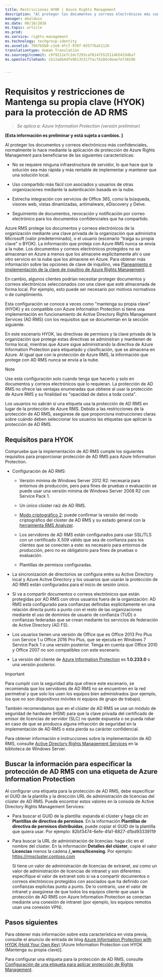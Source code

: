 ```yaml
---
title: Restricciones HYOK | Azure Rights Management
description: "Al proteger los documentos y correos electrónicos más confidenciales, normalmente lo hace mediante la aplicación de protección de Azure Rights Management para beneficiarse de las siguientes características."
manager: mbaldwin
ms.date: 08/18/2016
ms.topic: article
ms.prod: 
ms.service: rights-management
ms.technology: techgroup-identity
ms.assetid: 7667b5b0-c2e9-4fcf-970f-05577ba51126
translationtype: Human Translation
ms.sourcegitcommit: c9f9211e7c1dcf293caf81475515114b5433d6a7
ms.openlocfilehash: cb12abb4dfe96135317facf4284c0eae7ef38196


---
```


# Requisitos y restricciones de Mantenga su propia clave (HYOK) para la protección de AD RMS

>*Se aplica a: Azure Information Protection (versión preliminar)*

**[Esta información es preliminar y está sujeta a cambios. ]**

Al proteger los documentos y correos electrónicos más confidenciales, normalmente lo hace mediante la aplicación de protección de Azure Rights Management para beneficiarse de las siguientes características:

- No se requiere ninguna infraestructura de servidor, lo que hace que la solución sea más rápida y más rentable de implementar y mantener que una solución local.

- Uso compartido más fácil con asociados y usuarios de otras organizaciones mediante la autenticación basada en la nube.

- Estrecha integración con servicios de Office 365, como la búsqueda, visores web, vistas dinamizadas, antimalware, eDiscovery y Delve.

- Seguimiento de documentos, revocación y notificación por correo electrónico para los documentos confidenciales que ha compartido.

Azure RMS protege los documentos y correos electrónicos de la organización mediante una clave privada de la organización que administra Microsoft (valor predeterminado), o el usuario (escenario "traiga su propia clave" o BYOK). La información que proteja con Azure RMS nunca se envía a la nube. Los documentos y correos electrónicos protegidos no se almacenan en Azure a menos que los almacene explícitamente ahí o use otro servicio en la nube que los almacene en Azure. Para obtener más información sobre las opciones de clave de inquilino, vea [Planeamiento e implementación de la clave de inquilino de Azure Rights Management](../plan-design/plan-implement-tenant-key.md). 

En cambio, algunos clientes podrían necesitar proteger documentos y correos electrónicos seleccionados con una clave que esté almacenada de forma local. Por ejemplo, esto puede ser necesario por motivos normativos o de cumplimiento. 

Esta configuración se conoce a veces como "mantenga su propia clave" (HYOK) y es compatible con Azure Information Protection si tiene una implementación en funcionamiento de Active Directory Rights Management Services (AD RMS) con los requisitos que se documentan en la sección siguiente. 

En este escenario HYOK, las directivas de permisos y la clave privada de la organización que protege estas directivas se administran y mantienen de forma local, mientras que Azure sigue administrando la directiva de Azure Information Protection para etiquetado y clasificación, que se almacena en Azure. Al igual que con la protección de Azure RMS, la información que protege con AD RMS nunca se envía a la nube.

> [!NOTE]
> Use esta configuración solo cuando tenga que hacerlo y solo en documentos y correos electrónicos que lo requieran. La protección de AD RMS no ofrece las ventajas enumeradas que obtiene al usar la protección de Azure RMS y su finalidad es "opacidad de datos a toda costa".

Los usuarios no sabrán si una etiqueta usa la protección de AD RMS en lugar de la protección de Azure RMS. Debido a las restricciones de la protección de AD RMS, asegúrese de que proporciona instrucciones claras sobre cuándo deben seleccionar los usuarios las etiquetas que aplican la protección de AD RMS.

## Requisitos para HYOK

Compruebe que la implementación de AD RMS cumple los siguientes requisitos para proporcionar protección de AD RMS para Azure Information Protection.

- Configuración de AD RMS:
    
    - Versión mínima de Windows Server 2012 R2: necesaria para entornos de producción, pero para fines de pruebas o evaluación se puede usar una versión mínima de Windows Server 2008 R2 con Service Pack 1.
    
    - Un único clúster raíz de AD RMS.
    
    - [Modo criptográfico 2](https://technet.microsoft.com/library/hh867439.aspx): puede confirmar la versión del modo criptográfico del clúster de AD RMS y su estado general con la [herramienta RMS Analyzer](https://www.microsoft.com/en-us/download/details.aspx?id=46437).   
    
    - Los servidores de AD RMS están configurados para usar SSL/TLS con un certificado X.509 válido que sea de confianza para los clientes que se conecten a este: es necesario para entornos de producción, pero no es obligatorio para fines de pruebas o evaluación.
    
    - Plantillas de permisos configuradas.

- La sincronización de directorios se configura entre su Active Directory local y Azure Active Directory y los usuarios que usarán la protección de AD RMS están configurados para el inicio de sesión único.

- Si va a compartir documentos o correos electrónicos que están protegidas por AD RMS con otros usuarios fuera de la organización: AD RMS está configurado para confianzas definidas explícitamente en una relación directa punto a punto con el resto de las organizaciones mediante el uso de dominios de usuario de confianza (TUD) o confianzas federadas que se crean mediante los servicios de federación de Active Directory (AD FS).

- Los usuarios tienen una versión de Office que es Office 2013 Pro Plus con Service 1 u Office 2016 Pro Plus, que se ejecuta en Windows 7 Service Pack 1 o una versión posterior. Tenga en cuenta que Office 2010 y Office 2007 no son compatibles con este escenario.

- La versión del cliente de [Azure Information Protection](info-protect-client.md) es **1.0.233.0** o una versión posterior.

> [!IMPORTANT]
> Para cumplir con la seguridad alta que ofrece este escenario, se recomienda que los servidores de AD RMS no se encuentren en la red perimetral y que solo los usen los equipos bien administrados (por ejemplo, los que no son dispositivos móviles ni equipos de grupo de trabajo). 
> 
> También recomendamos que en el clúster de AD RMS se use un módulo de seguridad de hardware (HSM) para que la clave privada del certificado de emisor de licencias de servidor (SLC) no quede expuesta o se pueda robar en caso de que se produzca alguna infracción de seguridad en la implementación de AD RMS o esta pierda su carácter confidencial. 

Para obtener información e instrucciones sobre la implementación de AD RMS, consulte [Active Directory Rights Management Services](https://technet.microsoft.com/library/hh831364.aspx) en la biblioteca de Windows Server. 


## Buscar la información para especificar la protección de AD RMS con una etiqueta de Azure Information Protection

Al configurar una etiqueta para la protección de AD RMS, debe especificar el GUID de la plantilla y la dirección URL de administración de licencias del clúster de AD RMS. Puede encontrar estos valores en la consola de Active Directory Rights Management Services:

- Para buscar el GUID de la plantilla: expanda el clúster y haga clic en **Plantillas de directiva de permisos**. En la información **Plantillas de directiva de permisos distribuidas**, puede copiar el GUID de la plantilla que quiera usar. Por ejemplo: 82bf3474-6efe-4fa1-8827-d1bd93339119

- Para buscar la URL de administración de licencias: haga clic en el nombre del clúster. En la información **Detalles del clúster**, copie el valor **Licencias** menos la cadena **/_wmcs/licensing**. Por ejemplo: https://rmscluster.contoso.com 
    
    Si tiene un valor de administración de licencias de extranet, así como un valor de administración de licencias de intranet y son diferentes: especifique el valor de extranet solo si va a compartir documentos o correos electrónicos protegidos con asociados que ha definido con confianzas explícitas punto a punto. De lo contrario, use el valor de intranet y asegúrese de que todos los equipos cliente que usan la protección de AD RMS con Azure Information Protection se conectan mediante una conexión de intranet (por ejemplo, los equipos remotos usan una conexión VPN).

## Pasos siguientes

Para obtener más información sobre esta característica en vista previa, consulte el anuncio de entrada de blog [Azure Information Protection with HYOK (Hold Your Own Key)](https://blogs.technet.microsoft.com/enterprisemobility/2016/08/10/azure-information-protection-with-hyok-hold-your-own-key/) [Azure Information Protection con HYOK (Mantenga su propia clave)].

Para configurar una etiqueta para la protección de AD RMS, consulte [Configuración de una etiqueta para aplicar protección de Rights Management](configure-policy-protection.md). 



<!--HONumber=Aug16_HO4-->


